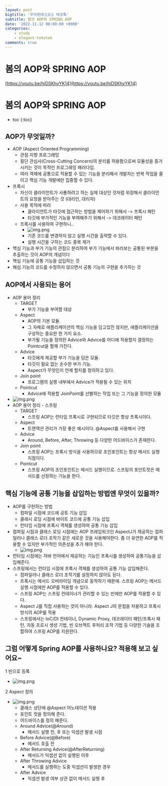 ```yaml
---
layout: post
bigtitle: '우아한테크코스 테코톡'
subtitle: 봄의 AOP와 SPRING AOP
date: '2022-11-12 00:00:00 +0900'
categories:
    - study
    - elegant-tekotok
comments: true
---
```


# 봄의 AOP와 SPRING AOP
[https://youtu.be/hjDSKhyYK14](https://youtu.be/hjDSKhyYK14)

# 봄의 AOP와 SPRING AOP
* toc
{:toc}

## AOP가 무엇일까?
+ AOP (Aspect Oriented Programming)
  + 관점 지향 프로그래밍
  + 횡단 관심사(Cross-Cutting Concern)의 분리를 허용함으로써 모듈성을 증가시키는 것이 목적인 프로그래밍 패러다임.
  + 여러 객체에 공통으로 적용할 수 있는 기능을 분리해서 개발자는 반복 작업을 줄이고 핵심 기능 개발에만 집중할 수 있다.
+ 프록시 
  + 자신이 클라이언트가 사룡하려고 하는 실제 대상인 것처럼 위장해서 클라이언트의 요청을 받아주는 것 (대리인, 대리자)
  + 사용 목적에 따라
    + 클라이언트가 타깃에 접근하는 방법을 제어하기 위해서 -> 프록시 패턴
    + 타깃에 부가적인 기능을 부여해주기 위해서 -> 데코레이터 패턴 
  + 프록시를 사용하여 구현하니..
    + ![img.png](/assets/img/elegant-tekotok/BOM-SPRING-AOP.png) 
    + 기존 코드를 변경하지 않고 실행 시간을 출력할 수 있다.
    + 실행 시간을 구하는 코드 중복 제거
+ 핵심 기능과 부가 기능의 관점으 분리하여 부가 기능에서 바라보는 공통된 부분을 추출하는 것이 AOP의 개념이다
+ 핵심 기능에 공통 기능을 삽입하는 것 
+ 해심 기능의 코드를 수정하지 않으면서 공통 기능의 구현을 추가하는 것 

## AOP에서 사용되는 용어 
+ AOP 용어 정리 
  + TARGET
    + 부가 기능을 부여할 대상
  + Aspect
    + AOP의 기본 모듈. 
    + 그 자체로 애플리케이션의 핵심 기능을 담고있진 않지만, 애플리케이션을 구성하는 중요한 한 가지 요소.
    + 부가될 기능을 정의한 Advice와 Advice를 어디에 적용할지 결정하는 Pointcut을 함께 가진다.
  + Advice
    + 타깃에게 제공할 부가 기능을 담은 모듈. 
    + 타깃이 필요 없는 순수한 부가 기능.
    + Aspect가 무엇인지 언제 할지를 정의하고 있다.
  + Join point
    + 프로그램의 실행 내부에서 Advice가 적용될 수 있는 위치
  + Pointcut
    + Advice에 적용할 JoinPoint를 선별하는 작업 또는 그 기능을 정의한 모듈 
+ ![img.png](/assets/img/elegant-tekotok/BOM-SPRING-AOP2.png)
+ AOP 용어 정리 - 스프링
  + TARGET
      + 스프링 AOP는 런타임 프록시로 구현되므로 타깃은 항상 프록시이다.
  + Aspect
      + 트랜잭션 관리가 가장 좋은 예시이다. @Aspect를 사용해서 구현
  + Advice
      + Around, Before, After, Throwing 등 다양한 어드바이스가 존재한다.
  + Join point
      + 스프링 AOP는 프록시 방식을 사용하므로 조인포인트는 항상 메서드 실행 지점이다.
  + Pointcut
      + 스프링 AOP의 조인포인트는 메서드 실행이므로. 스프링의 포인트컷은 메서드를 선정하는 기능을 한다.  

## 핵심 기능에 공통 기능을 삽입하는 방법엔 무엇이 있을까?
+ AOP를 구현하는 방법
  + 컴파일 시점에 코드에 공토 기능 삽입
  + 클래시 로딩 시점에 바이트 코드에 공통 기능 삽입
  + 런타임 시점에 프록시 객체를 생성하여 공통 기능 삽입 
+ 컴파일 시점과 클래스 로딩 시점에는 AOP 프레임워크인 AspectJ가 제공하는 컴파일러나 클래스 로더 조작기 같은 새로운 것을 사용해야한다. 좀 더 유연한 AOP를 적용할 수 있지만 부가적인 의존성을 추가 해야 한다. 
  + ![img.png](../../../assets/img/elegant-tekotok/BOM-SPRING-AOP3.png)
+ 런타임 시점에는 자바 언어에서 제공하는 기능인 프록시를 생성하여 공통기능을 삽입해준다. 
+ 스프링에서는 런타임 시점에 프록시 객체를 생성하여 공통 기능 삽입해준다. 
  + 컴파일러나 클래스 로더 조작기를 설정하지 않아도 된다.
  + 프록시는 메서드 오버라이딩 개념으로 동작하기 때문에. 스프링 AOP는 메서드 실행 시점에만 AOP를 적용할 수 있다.
  + 스프링 AOP는 스프링 컨테이너가 관리할 수 있는 빈에만 AOP를 적용할 수 있다.
  + Aspect J를 직접 사용하는 것이 아니라. Aspect J의 문접을 차용하고 프록시 방식의 AOP를 적용  
  + 스프링에서는 IoC/DI 컨테이너, Dynamic Proxy, 데코레이터 패턴/프록시 패턴, 자동 프로시 생성 기법, 빈 오브젝트 후처리 조작 기법 등 다양한 기술을 조합하여 스프링 AOP를 지원한다. 

## 그럼 어떻게 Spring AOP를 사용하나요? 적용해 보고 싶어요~
1 빈으로 등록 
+ ![img.png](/assets/img/elegant-tekotok/BOM-SPRING-AOP4.png)

2 Aspect 정의
+ ![img.png](/assets/img/elegant-tekotok/BOM-SPRING-AOP5.png)
  + 클래스 상단에 @Aspect 어노테이션 적용
  + 포인트 컷을 정의해 준다. 
  + 어드바이스를 정의 해준다. 
  + Around Advice(@Around)
    + 메서드 실행 전, 후 또는 익셉션 발생 시점
  + Before Advice(@Before)
    + 메서드 호출 전
  + After Returning Advice(@AfterReturning)
    + 메서드가 익셉션 없이 실행된 이후 
  + After Throwing Advice
    + 메서드를 실행하는 도중 익셉션이 발생한 경우
  + After Advice
    + 익셉션 발생 여부 상관 없이 메서드 실행 후



  